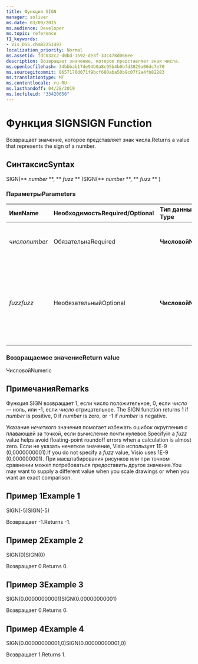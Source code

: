 ```yaml
---
title: Функция SIGN
manager: soliver
ms.date: 03/09/2015
ms.audience: Developer
ms.topic: reference
f1_keywords:
- Vis_DSS.chm82251497
localization_priority: Normal
ms.assetid: fdc032c2-d0bd-1592-de3f-33c478d066ee
description: Возвращает значение, которое представляет знак числа.
ms.openlocfilehash: 34bbbab17de94b0a8c95b4b0bfd3829a06dc7e70
ms.sourcegitcommit: 8657170d071f9bcf680aba50b9c07f2a4fb82283
ms.translationtype: MT
ms.contentlocale: ru-RU
ms.lasthandoff: 04/28/2019
ms.locfileid: "33420656"
---
```

# <a name="sign-function"></a><span data-ttu-id="6a487-103">Функция SIGN</span><span class="sxs-lookup"><span data-stu-id="6a487-103">SIGN Function</span></span>

<span data-ttu-id="6a487-104">Возвращает значение, которое представляет знак числа.</span><span class="sxs-lookup"><span data-stu-id="6a487-104">Returns a value that represents the sign of a number.</span></span> 
  
## <a name="syntax"></a><span data-ttu-id="6a487-105">Синтаксис</span><span class="sxs-lookup"><span data-stu-id="6a487-105">Syntax</span></span>

<span data-ttu-id="6a487-106">SIGN(\*\* *number* \*\*, \*\* *fuzz* \*\* )</span><span class="sxs-lookup"><span data-stu-id="6a487-106">SIGN(\*\* *number* \*\*, \*\* *fuzz* \*\* )</span></span> 
  
### <a name="parameters"></a><span data-ttu-id="6a487-107">Параметры</span><span class="sxs-lookup"><span data-stu-id="6a487-107">Parameters</span></span>

|<span data-ttu-id="6a487-108">**Имя**</span><span class="sxs-lookup"><span data-stu-id="6a487-108">**Name**</span></span>|<span data-ttu-id="6a487-109">**Необходимость**</span><span class="sxs-lookup"><span data-stu-id="6a487-109">**Required/Optional**</span></span>|<span data-ttu-id="6a487-110">**Тип данных**</span><span class="sxs-lookup"><span data-stu-id="6a487-110">**Data Type**</span></span>|<span data-ttu-id="6a487-111">**Описание**</span><span class="sxs-lookup"><span data-stu-id="6a487-111">**Description**</span></span>|
|:-----|:-----|:-----|:-----|
| <span data-ttu-id="6a487-112">_число_</span><span class="sxs-lookup"><span data-stu-id="6a487-112">_number_</span></span> <br/> |<span data-ttu-id="6a487-113">Обязательна</span><span class="sxs-lookup"><span data-stu-id="6a487-113">Required</span></span>  <br/> |<span data-ttu-id="6a487-114">**Числовой**</span><span class="sxs-lookup"><span data-stu-id="6a487-114">**Numeric**</span></span> <br/> | <span data-ttu-id="6a487-115">Номер, для которого нужно определить знак.</span><span class="sxs-lookup"><span data-stu-id="6a487-115">The number for which you want to determine the sign.</span></span>  <br/> |
| <span data-ttu-id="6a487-116">_fuzz_</span><span class="sxs-lookup"><span data-stu-id="6a487-116">_fuzz_</span></span> <br/> |<span data-ttu-id="6a487-117">Необязательный</span><span class="sxs-lookup"><span data-stu-id="6a487-117">Optional</span></span>  <br/> |<span data-ttu-id="6a487-118">**Числовой**</span><span class="sxs-lookup"><span data-stu-id="6a487-118">**Numeric**</span></span> <br/> |<span data-ttu-id="6a487-119">Указывает, насколько близко к нулю должно быть число, чтобы считаться равным нулю.</span><span class="sxs-lookup"><span data-stu-id="6a487-119">Specifies how close to zero the number must be in order to be considered equal to zero.</span></span>  <br/> |
   
### <a name="return-value"></a><span data-ttu-id="6a487-120">Возвращаемое значение</span><span class="sxs-lookup"><span data-stu-id="6a487-120">Return value</span></span>

<span data-ttu-id="6a487-121">Числовой</span><span class="sxs-lookup"><span data-stu-id="6a487-121">Numeric</span></span>
  
## <a name="remarks"></a><span data-ttu-id="6a487-122">Примечания</span><span class="sxs-lookup"><span data-stu-id="6a487-122">Remarks</span></span>

<span data-ttu-id="6a487-123">Функция SIGN возвращает 1, если число положительное, 0, если _число_ — ноль, или -1, если _число_ отрицательное. </span><span class="sxs-lookup"><span data-stu-id="6a487-123">The SIGN function returns 1 if  _number_ is positive, 0 if  _number_ is zero, or -1 if  _number_ is negative.</span></span> 
  
<span data-ttu-id="6a487-124">Указание  _нечеткого_ значения помогает избежать ошибок округления с плавающей за точкой, если вычисление почти нулевое.</span><span class="sxs-lookup"><span data-stu-id="6a487-124">Specifyin a  _fuzz_ value helps avoid floating-point roundoff errors when a calculation is almost zero.</span></span> <span data-ttu-id="6a487-125">Если не указать  нечеткое значение, Visio использует 1E-9 (0,0000000001).</span><span class="sxs-lookup"><span data-stu-id="6a487-125">If you do not specify a  _fuzz_ value, Visio uses 1E-9 (0.000000001).</span></span> <span data-ttu-id="6a487-126">При масштабирования рисунков или при точном сравнении может потребоваться предоставить другое значение.</span><span class="sxs-lookup"><span data-stu-id="6a487-126">You may want to supply a different value when you scale drawings or when you want an exact comparison.</span></span> 
  
## <a name="example-1"></a><span data-ttu-id="6a487-127">Пример 1</span><span class="sxs-lookup"><span data-stu-id="6a487-127">Example 1</span></span>

<span data-ttu-id="6a487-128">SIGN(-5)</span><span class="sxs-lookup"><span data-stu-id="6a487-128">SIGN(-5)</span></span>
  
<span data-ttu-id="6a487-129">Возвращает -1.</span><span class="sxs-lookup"><span data-stu-id="6a487-129">Returns -1.</span></span>
  
## <a name="example-2"></a><span data-ttu-id="6a487-130">Пример 2</span><span class="sxs-lookup"><span data-stu-id="6a487-130">Example 2</span></span>

<span data-ttu-id="6a487-131">SIGN(0)</span><span class="sxs-lookup"><span data-stu-id="6a487-131">SIGN(0)</span></span>
  
<span data-ttu-id="6a487-132">Возвращает 0.</span><span class="sxs-lookup"><span data-stu-id="6a487-132">Returns 0.</span></span>
  
## <a name="example-3"></a><span data-ttu-id="6a487-133">Пример 3</span><span class="sxs-lookup"><span data-stu-id="6a487-133">Example 3</span></span>

<span data-ttu-id="6a487-134">SIGN(0.00000000001)</span><span class="sxs-lookup"><span data-stu-id="6a487-134">SIGN(0.00000000001)</span></span>
  
<span data-ttu-id="6a487-135">Возвращает 0.</span><span class="sxs-lookup"><span data-stu-id="6a487-135">Returns 0.</span></span>
  
## <a name="example-4"></a><span data-ttu-id="6a487-136">Пример 4</span><span class="sxs-lookup"><span data-stu-id="6a487-136">Example 4</span></span>

<span data-ttu-id="6a487-137">SIGN(0.00000000001,0)</span><span class="sxs-lookup"><span data-stu-id="6a487-137">SIGN(0.00000000001,0)</span></span>
  
<span data-ttu-id="6a487-138">Возвращает 1.</span><span class="sxs-lookup"><span data-stu-id="6a487-138">Returns 1.</span></span>
  

